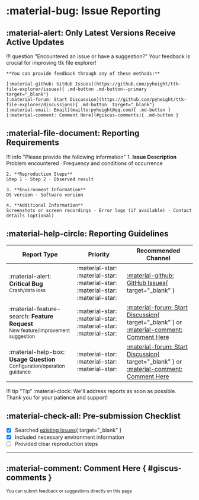 # :material-bug: Issue Reporting

## :material-alert: Only Latest Versions Receive Active Updates

!!! question "Encountered an issue or have a suggestion?"
    Your feedback is crucial for improving ttk file explorer!  

    **You can provide feedback through any of these methods:**

    [:material-github: GitHub Issues](https://github.com/pyheight/ttk-file-explorer/issues){ .md-button .md-button--primary  target="_blank"}
    [:material-forum: Start Discussion](https://github.com/pyheight/ttk-file-explorer/discussions){ .md-button  target="_blank"}
    [:material-email: Email](mailto:pyheight@qq.com){ .md-button }
    [:material-comment: Comment Here](#giscus-comments){ .md-button }

## :material-file-document: Reporting Requirements

!!! info "Please provide the following information"
    1. **Issue Description**  
    Problem encountered · Frequency and conditions of occurrence

    2. **Reproduction Steps**  
    Step 1 · Step 2 · Observed result

    3. **Environment Information**  
    OS version · Software version

    4. **Additional Information**  
    Screenshots or screen recordings · Error logs (if available) · Contact details (optional)

## :material-help-circle: Reporting Guidelines

| Report Type | Priority | Recommended Channel |
|-------------|----------|---------------------|
| :material-alert: **Critical Bug**<br><small>Crash/data loss</small> | :material-star: :material-star: :material-star: :material-star: :material-star: | [:material-github: GitHub Issues](https://github.com/pyheight/ttk-file-explorer/issues){ target="_blank" } |
| :material-feature-search: **Feature Request**<br><small>New feature/improvement suggestion</small> | :material-star: :material-star: :material-star: :material-star: | [:material-forum: Start Discussion](https://github.com/pyheight/ttk-file-explorer/discussions){ target="_blank" } or [:material-comment: Comment Here](#giscus-comments) |
| :material-help-box: **Usage Question**<br><small>Configuration/operation guidance</small> | :material-star: :material-star: :material-star: | [:material-forum: Start Discussion](https://github.com/pyheight/ttk-file-explorer/discussions){ target="_blank" } or [:material-comment: Comment Here](#giscus-comments) |

!!! tip "Tip"
    :material-clock: We'll address reports as soon as possible. Thank you for your patience and support!

## :material-check-all: Pre-submission Checklist

- [x] Searched [existing issues](https://github.com/pyheight/ttk-file-explorer/issues){ target="_blank" }
- [x] Included necessary environment information
- [ ] Provided clear reproduction steps

---

## :material-comment: <span id="giscus-comments">Comment Here</span> { #giscus-comments }

<small>You can submit feedback or suggestions directly on this page</small>

<div class="giscus"></div>
<script>
  document.addEventListener('DOMContentLoaded', function() {
    // 创建Giscus脚本元素
    const giscusScript = document.createElement('script');
    giscusScript.src = 'https://giscus.app/client.js';
    giscusScript.setAttribute('data-repo', 'pyheight/ttk-file-explorer');
    giscusScript.setAttribute('data-repo-id', 'R_kgDOKsdh1g');
    giscusScript.setAttribute('data-category', 'General');
    giscusScript.setAttribute('data-category-id', 'DIC_kwDOKsdh1s4CbYu7');
    giscusScript.setAttribute('data-mapping', 'pathname');
    giscusScript.setAttribute('data-strict', '0');
    giscusScript.setAttribute('data-reactions-enabled', '1');
    giscusScript.setAttribute('data-emit-metadata', '1');
    giscusScript.setAttribute('data-input-position', 'top');
    giscusScript.setAttribute('data-lang', 'en');
    giscusScript.setAttribute('data-loading', 'lazy');
    giscusScript.crossOrigin = 'anonymous';
    giscusScript.async = true;
    
    // 获取当前主题
    function getGiscusTheme() {
      const palette = __md_get('__palette');
      if (palette && typeof palette.color === 'object') {
        // 深色模式使用 noborder_gray，浅色模式使用 noborder_light
        return palette.color.scheme === 'slate' ? 'noborder_gray' : 'noborder_light';
      }
      // 默认主题为 noborder_light
      return 'noborder_light';
    }
    
    // 初始设置主题
    giscusScript.setAttribute('data-theme', getGiscusTheme());
    
    // 添加到页面
    const giscusContainer = document.querySelector('.giscus');
    giscusContainer.appendChild(giscusScript);
    
    // 监听主题切换事件
    const paletteComponent = document.querySelector('[data-md-component="palette"]');
    if (paletteComponent) {
      paletteComponent.addEventListener('change', function() {
        const newTheme = getGiscusTheme();
        const giscusFrame = document.querySelector('.giscus-frame');
        
        if (giscusFrame) {
          // 更新Giscus主题
          giscusFrame.contentWindow.postMessage(
            { giscus: { setConfig: { theme: newTheme } } },
            'https://giscus.app'
          );
        }
      });
    }
    
    // 锚点跳转处理
    if (window.location.hash === '#giscus-comments') {
      setTimeout(() => {
        giscusContainer.scrollIntoView({ behavior: 'smooth' });
      }, 500);
    }
  });
</script>
